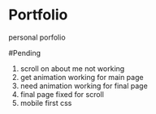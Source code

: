 # Portfolio
personal porfolio

#Pending
1. scroll on about me not working
1. get animation working for main page
1. need animation working for final page
1. final page fixed for scroll 
1. mobile first css
